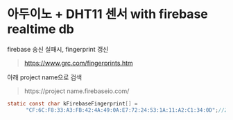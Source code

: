 # 아두이노 + DHT11 센서 with firebase realtime db

firebase 송신 실패시, fingerprint 갱신

> https://www.grc.com/fingerprints.htm

아래 project name으로 검색

> https://project name.firebaseio.com/

```c
static const char kFirebaseFingerprint[] =
      "CF:6C:F8:33:A3:FB:42:4A:49:0A:E7:72:24:53:1A:11:A2:C1:34:0D";//2020-02
```
